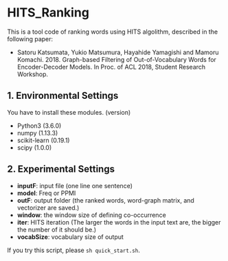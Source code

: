 # HITS_Ranking
This is a tool code of ranking words using HITS algolithm, described in the following paper:  
- Satoru Katsumata, Yukio Matsumura, Hayahide Yamagishi and Mamoru Komachi. 2018. 
Graph-based Filtering of Out-of-Vocabulary Words for Encoder-Decoder Models. In Proc. of ACL 2018, Student Research Workshop.  

## 1. Environmental Settings  
You have to install these modules. (version)  
- Python3 (3.6.0)
- numpy (1.13.3)
- scikit-learn (0.19.1)
- scipy (1.0.0)

## 2. Experimental Settings  
- **inputF**: input file (one line one sentence)
- **model**: Freq or PPMI
- **outF**: output folder (the ranked words, word-graph matrix, and vectorizer are saved.)
- **window**: the window size of defining co-occurrence
- **iter**: HITS iteration (The larger the words in the input text are, the bigger the number of it should be.)
- **vocabSize**: vocabulary size of output

If you try this script, please `sh quick_start.sh`. 
